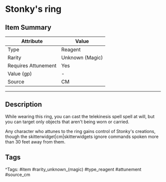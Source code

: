 # Stonky's ring

## Item Summary

| Attribute            | Value                        |
|----------------------|------------------------------|
| Type                 | Reagent |
| Rarity               | Unknown (Magic)             |
| Requires Attunement  | Yes                |
| Value (gp)           | -    |
| Source               | CM |

---

## Description

While wearing this ring, you can cast the telekinesis spell spell at will, but you can target only objects that aren't being worn or carried.

Any character who attunes to the ring gains control of Stonky's creations, though the skitterwidget|cm|skitterwidgets ignore commands spoken more than 30 feet away from them.

## Tags

^Tags: #item #rarity_unknown_(magic) #type_reagent #attunement #source_cm